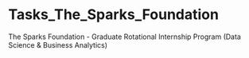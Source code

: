 # Tasks_The_Sparks_Foundation
The Sparks Foundation - Graduate Rotational Internship Program (Data Science  &amp; Business Analytics)
